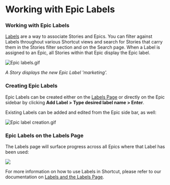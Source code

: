 # Working with Epic Labels

### Working with Epic Labels

[Labels](https://help.clubhouse.io/hc/en-us/articles/205702619-Labels-and-the-Labels-Page) are a way to associate Stories and Epics. You can filter against Labels throughout various Shortcut views and search for Stories that carry them in the Stories filter section and on the Search page. When a Label is assigned to an Epic, all Stories within that Epic display the Epic label.&#x20;

![Epic labels.gif](https://help.shortcut.com/hc/article_attachments/23315572975252)

_A Story displays the new Epic Label 'marketing'._&#x20;

### Creating Epic Labels <a href="#h_01hng02y9w5mj9es997njfz3bg" id="h_01hng02y9w5mj9es997njfz3bg"></a>

Epic Labels can be created either on the [Labels Page](https://help.clubhouse.io/hc/en-us/articles/205702619-Labels-and-the-Labels-Page) or directly on the Epic sidebar by clicking **Add Label > Type desired label name > Enter**.&#x20;

Existing Labels can be added and edited from the Epic side bar, as well:&#x20;

![Epic label creation.gif](https://help.shortcut.com/hc/article_attachments/23315605190036)

### Epic Labels on the Labels Page <a href="#h_01hng02y9w2aa4574e12jewhzk" id="h_01hng02y9w2aa4574e12jewhzk"></a>

The Labels page will surface progress across all Epics where that Label has been used:

![](https://help.shortcut.com/hc/article_attachments/23315572996244)

For more information on how to use Labels in Shortcut, please refer to our documentation on [Labels and the Labels Page](https://help.clubhouse.io/hc/en-us/articles/205702619-Labels-and-the-Labels-Page).
